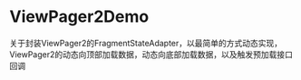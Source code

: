 # ViewPager2Demo
关于封装ViewPager2的FragmentStateAdapter，以最简单的方式动态实现，ViewPager2的动态向顶部加载数据，动态向底部加载数据，以及触发预加载接口回调
